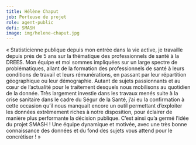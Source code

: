 ```yaml
---
title: Hélène Chaput
job: Porteuse de projet
role: agent-public
defi: SMASH
image: img/helene-chaput.jpg
---
```

« Statisticienne publique depuis mon entrée dans la vie active, je travaille depuis près de 5 ans sur la thématique des professionnels de santé à la DREES. Mon équipe et moi sommes impliquées sur un large spectre de problématiques, allant de la formation des professionnels de santé à leurs conditions de travail et leurs rémunérations, en passant par leur répartition géographique ou leur démographie. Autant de sujets passionnants et au cœur de l’actualité pour le traitement desquels nous mobilisons au quotidien de la donnée. Très largement investie dans les travaux menés suite à la crise sanitaire dans le cadre du Ségur de la Santé, j’ai eu la confirmation à cette occasion qu’il nous manquait encore un outil permettant d’exploiter les données extrêmement riches à notre disposition, pour éclairer de manière plus performante la décision publique. C’est ainsi qu’a germé l’idée du projet SMASH ! Une équipe dynamique et motivée, avec une très bonne connaissance des données et du fond des sujets vous attend pour le concrétiser ! »